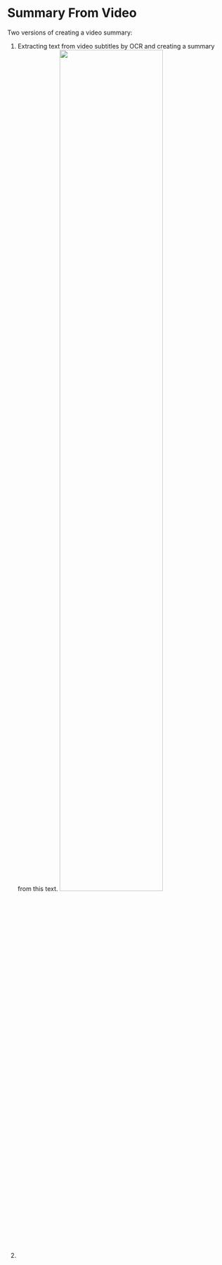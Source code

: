 # Summary From Video

Two versions of creating a video summary:
1. Extracting text from video subtitles by OCR and creating a summary from this text.
<img src="https://user-images.githubusercontent.com/11797397/228175853-4f60c329-d238-4d78-9fa8-6ea0c2b6e97a.png" width=70% height=70%><br/>
2. 
